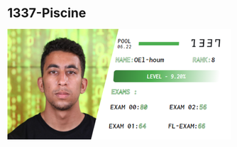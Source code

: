 # 1337-Piscine
<img src="https://github.com/Toowan0x1/Piscine-1337/blob/master/omar.png" alt="img">
